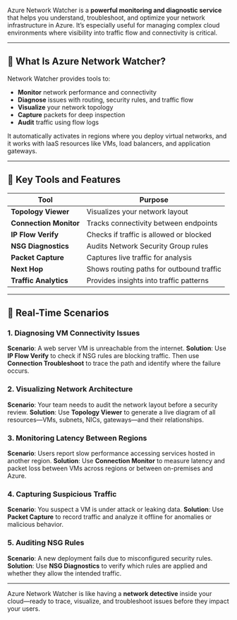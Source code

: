 Azure Network Watcher is a **powerful monitoring and diagnostic service** that helps you understand, troubleshoot, and optimize your network infrastructure in Azure. It’s especially useful for managing complex cloud environments where visibility into traffic flow and connectivity is critical.

---

## 🧭 What Is Azure Network Watcher?

Network Watcher provides tools to:
- **Monitor** network performance and connectivity
- **Diagnose** issues with routing, security rules, and traffic flow
- **Visualize** your network topology
- **Capture** packets for deep inspection
- **Audit** traffic using flow logs

It automatically activates in regions where you deploy virtual networks, and it works with IaaS resources like VMs, load balancers, and application gateways.

---

## 🔧 Key Tools and Features

| Tool | Purpose |
|------|---------|
| **Topology Viewer** | Visualizes your network layout |
| **Connection Monitor** | Tracks connectivity between endpoints |
| **IP Flow Verify** | Checks if traffic is allowed or blocked |
| **NSG Diagnostics** | Audits Network Security Group rules |
| **Packet Capture** | Captures live traffic for analysis |
| **Next Hop** | Shows routing paths for outbound traffic |
| **Traffic Analytics** | Provides insights into traffic patterns |

---

## 📌 Real-Time Scenarios

### 1. **Diagnosing VM Connectivity Issues**
**Scenario**: A web server VM is unreachable from the internet.
**Solution**: Use **IP Flow Verify** to check if NSG rules are blocking traffic. Then use **Connection Troubleshoot** to trace the path and identify where the failure occurs.

### 2. **Visualizing Network Architecture**
**Scenario**: Your team needs to audit the network layout before a security review.
**Solution**: Use **Topology Viewer** to generate a live diagram of all resources—VMs, subnets, NICs, gateways—and their relationships.

### 3. **Monitoring Latency Between Regions**
**Scenario**: Users report slow performance accessing services hosted in another region.
**Solution**: Use **Connection Monitor** to measure latency and packet loss between VMs across regions or between on-premises and Azure.

### 4. **Capturing Suspicious Traffic**
**Scenario**: You suspect a VM is under attack or leaking data.
**Solution**: Use **Packet Capture** to record traffic and analyze it offline for anomalies or malicious behavior.

### 5. **Auditing NSG Rules**
**Scenario**: A new deployment fails due to misconfigured security rules.
**Solution**: Use **NSG Diagnostics** to verify which rules are applied and whether they allow the intended traffic.

---

Azure Network Watcher is like having a **network detective** inside your cloud—ready to trace, visualize, and troubleshoot issues before they impact your users.
